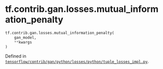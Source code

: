 <div itemscope itemtype="http://developers.google.com/ReferenceObject">
<meta itemprop="name" content="tf.contrib.gan.losses.mutual_information_penalty" />
<meta itemprop="path" content="Stable" />
</div>

# tf.contrib.gan.losses.mutual_information_penalty

``` python
tf.contrib.gan.losses.mutual_information_penalty(
    gan_model,
    **kwargs
)
```



Defined in [`tensorflow/contrib/gan/python/losses/python/tuple_losses_impl.py`](/code/stable/tensorflow/contrib/gan/python/losses/python/tuple_losses_impl.py).

